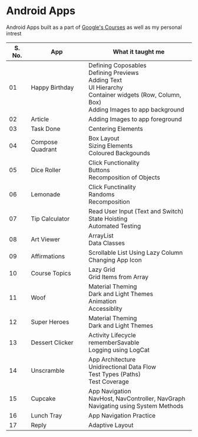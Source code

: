 # Android Apps

Android Apps built as a part of [Google's Courses](https://developer.android.com/courses/) as well as my personal intrest


|S. No.| App | What it taught me |
|------|-----|-------------------|
| 01 | Happy Birthday | Defining Coposables <br> Defining Previews <br> Adding Text <br> UI Hierarchy <br> Container widgets (Row, Column, Box) <br> Adding Images to app background |
| 02 | Article | Adding Images to app foreground |
| 03 | Task Done | Centering Elements |
| 04 | Compose Quadrant | Box Layout <br> Sizing Elements <br> Coloured Backgounds |
| 05 | Dice Roller | Click Functionality <br> Buttons <br> Recomposition of Objects |
| 06 | Lemonade | Click Functinality <br> Randoms <br> Recomposition |
| 07 | Tip Calculator | Read User Input (Text and Switch) <br> State Hoisting <br> Automated Testing |
| 08 | Art Viewer | ArrayList <br> Data Classes |
| 09 | Affirmations | Scrollable List Using Lazy Column <br> Changing App Icon |
| 10 | Course Topics | Lazy Grid <br> Grid Items from Array |
| 11 | Woof | Material Theming <br> Dark and Light Themes <br> Animation <br> Accessiblity |
| 12 | Super Heroes | Material Theming <br> Dark and Light Themes |
| 13 | Dessert Clicker | Activity Lifecycle <br> rememberSavable <br> Logging using LogCat |
| 14 | Unscramble | App Architecture <br> Unidirectional Data Flow <br> Test Types (Paths) <br> Test Coverage |
| 15 | Cupcake | App Navigation <br> NavHost, NavController, NavGraph <br> Navigating using System Methods |
| 16 | Lunch Tray | App Navigation Practice |
| 17 | Reply | Adaptive Layout |
